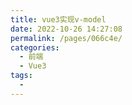 ```yaml
---
title: vue3实现v-model
date: 2022-10-26 14:27:08
permalink: /pages/066c4e/
categories:
  - 前端
  - Vue3
tags:
  - 
---
```


